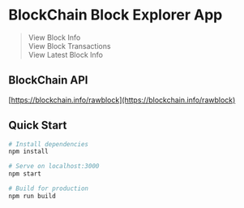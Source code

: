 # BlockChain Block Explorer App

> View Block Info  
> View Block Transactions  
> View Latest Block Info  

## BlockChain API

[https://blockchain.info/rawblock](https://blockchain.info/rawblock)

## Quick Start

```bash
# Install dependencies
npm install

# Serve on localhost:3000
npm start

# Build for production
npm run build
```